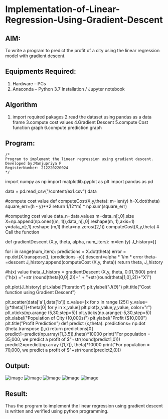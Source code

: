 # Implementation-of-Linear-Regression-Using-Gradient-Descent

## AIM:
To write a program to predict the profit of a city using the linear regression model with gradient descent.

## Equipments Required:
1. Hardware – PCs
2. Anaconda – Python 3.7 Installation / Jupyter notebook

## Algorithm
1. import required pakages
2.read the dataset using pandas as a data frame
3.compute cost values
4.Gradient Descent
5.compute Cost function graph 6.compute prediction graph

## Program:
```
/*
Program to implement the linear regression using gradient descent.
Developed by:Manjupriya P 
RegisterNumber: 212220220024 
*/
```
import numpy as np
import matplotlib.pyplot as plt
import pandas as pd

data = pd.read_csv("/content/ex1.csv")
data

#compute cost value
def computeCost(X,y,theta):
  m=len(y) 
  h=X.dot(theta) 
  square_err=(h - y)**2
  return 1/(2*m) * np.sum(square_err) 
  
 #computing cost value
data_n=data.values
m=data_n[:,0].size
X=np.append(np.ones((m, 1)),data_n[:,0].reshape(m, 1),axis=1)
y=data_n[:,1].reshape (m,1) 
theta=np.zeros((2,1))
computeCost(X,y,theta) # Call the function

def gradientDescent (X,y, theta, alpha, num_iters):
  m=len (y)
  J_history=[]
  
  for i in range(num_iters):
    predictions = X.dot(theta)
    error = np.dot(X.transpose(), (predictions -y))
    descent=alpha * 1/m * error 
    theta-=descent
    J_history.append(computeCost (X,y, theta))
  return theta, J_history
  
  #h(x) value
theta,J_history = gradientDescent (X,y, theta, 0.01,1500)
print ("h(x) ="+str (round(theta[0,0],2))+" + "+str(round(theta[1,0],2))+"X1")

plt.plot(J_history)
plt.xlabel("Iteration") 
plt.ylabel("$J(\Theta)$")
plt.title("Cost function using Gradient Descent")

plt.scatter(data['a'],data['b'])
x_value=[x for x in range (25)]
y_value=[y*theta[1]+theta[0] for y in x_value]
plt.plot(x_value,y_value, color="r")
plt.xticks(np.arange (5,30,step=5)) 
plt.yticks(np.arange(-5,30,step=5)) 
plt.xlabel("Population of City (10,000s)") 
plt.ylabel("Profit ($10,000") 
plt.title("Profit Prediction")
def predict (x,theta):
  predictions= np.dot (theta.transpose (),x)
  return predictions[0]
  predict1=predict(np.array([1,3.5]),theta)*10000
print("For population = 35,000, we predict a profit of $"+str(round(predict1,0)))
predict2=predict(np.array ([1,7]), theta)*10000
print("For population = 70,000, we predict a profit of $"+str(round(predict2,0)))

## Output:
![image](https://user-images.githubusercontent.com/113583090/230087704-419fb65a-449a-4e8d-90ad-6644236a97bf.png)
![image](https://user-images.githubusercontent.com/113583090/230087802-06d445f0-9ff0-48cb-9830-c99d22d60faa.png)
![image](https://user-images.githubusercontent.com/113583090/230087849-f1237b4b-c10c-456f-b02d-a46ea9e155e6.png)
![image](https://user-images.githubusercontent.com/113583090/230087879-7b410676-09f6-416e-bb77-765b9c45ebd9.png)
![image](https://user-images.githubusercontent.com/113583090/230087937-26227eff-3d9d-4df6-aaa8-bdce59624b61.png)



## Result:
Thus the program to implement the linear regression using gradient descent is written and verified using python programming.
